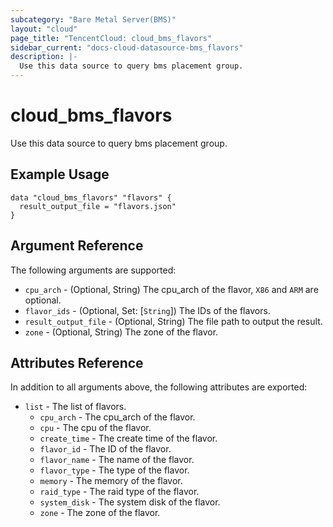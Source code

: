```yaml
---
subcategory: "Bare Metal Server(BMS)"
layout: "cloud"
page_title: "TencentCloud: cloud_bms_flavors"
sidebar_current: "docs-cloud-datasource-bms_flavors"
description: |-
  Use this data source to query bms placement group.
---
```


# cloud_bms_flavors

Use this data source to query bms placement group.

## Example Usage

```hcl
data "cloud_bms_flavors" "flavors" {
  result_output_file = "flavors.json"
}
```

## Argument Reference

The following arguments are supported:

* `cpu_arch` - (Optional, String) The cpu_arch of the flavor, `X86` and `ARM` are optional.
* `flavor_ids` - (Optional, Set: [`String`]) The IDs of the flavors.
* `result_output_file` - (Optional, String) The file path to output the result.
* `zone` - (Optional, String) The zone of the flavor.

## Attributes Reference

In addition to all arguments above, the following attributes are exported:

* `list` - The list of flavors.
  * `cpu_arch` - The cpu_arch of the flavor.
  * `cpu` - The cpu of the flavor.
  * `create_time` - The create time of the flavor.
  * `flavor_id` - The ID of the flavor.
  * `flavor_name` - The name of the flavor.
  * `flavor_type` - The type of the flavor.
  * `memory` - The memory of the flavor.
  * `raid_type` - The raid type of the flavor.
  * `system_disk` - The system disk of the flavor.
  * `zone` - The zone of the flavor.


